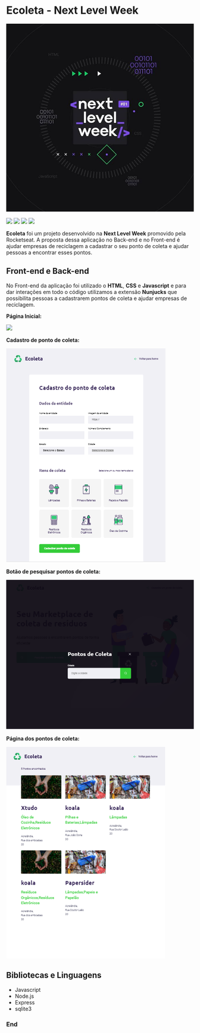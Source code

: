 # Ecoleta - Next Level Week

![](https://github.com/Nathan-Andrade/Ecoleta/blob/master/src/github/Logo.jpg?raw=true)

![](https://img.shields.io/github/languages/count/Nathan-Andrade/Ecoleta) ![](https://img.shields.io/github/languages/top/Nathan-Andrade/Ecoleta) ![](https://img.shields.io/github/last-commit/Nathan-Andrade/Ecoleta) ![](https://img.shields.io/github/repo-size/Nathan-Andrade/Ecoleta)

**Ecoleta** foi um projeto desenvolvido na **Next Level Week** promovido pela Rocketseat. A proposta dessa aplicação no Back-end e no Front-end é ajudar empresas de reciclagem a cadastrar o seu ponto de coleta e ajudar pessoas a encontrar esses pontos.

## Front-end e Back-end

No Front-end da aplicação foi utilizado o **HTML**, **CSS** e **Javascript** e para dar interações em todo o código utilizamos a extensão **Nunjucks** que possibilita pessoas a cadastrarem pontos de coleta e ajudar empresas de reciclagem.

**Página Inicial:**

![](https://github.com/Nathan-Andrade/Ecoleta/blob/master/src/github/1%C2%B0Parte%20doProjeto%20da%20Next%20Level%20Week.PNG?raw=true)

**Cadastro de ponto de coleta:**

![](https://github.com/Nathan-Andrade/Ecoleta/blob/master/src/github/page%20cadastro.PNG?raw=true)

**Botão de pesquisar pontos de coleta:**

![](https://github.com/Nathan-Andrade/Ecoleta/blob/master/src/github/search%20cities.PNG?raw=true)

**Página dos pontos de coleta:**

![](https://github.com/Nathan-Andrade/Ecoleta/blob/master/src/github/page%20pontos%20de%20coleta.PNG?raw=true)

## Bibliotecas e Linguagens

- Javascript
- Node.js
- Express
- sqlite3

### End
